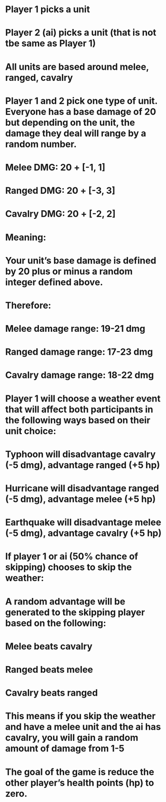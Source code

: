 # Player 1 picks a unit
# Player 2 (ai) picks a unit (that is not tbe same as Player 1)

# All units are based around melee, ranged, cavalry

# Player 1 and 2 pick one type of unit. Everyone has a base damage of 20 but depending on the unit, the damage they deal will range by a random number. 
# Melee DMG: 20 + [-1, 1]
# Ranged DMG: 20 + [-3, 3]
# Cavalry DMG: 20 + [-2, 2]

# Meaning:
# Your unit’s base damage is defined by 20 plus or minus a random integer defined above. 
# Therefore: 
# Melee damage range: 19-21 dmg
# Ranged damage range: 17-23 dmg
# Cavalry damage range: 18-22 dmg


# Player 1 will choose a weather event that will affect both participants in the following ways based on their unit choice: 

# Typhoon will      disadvantage cavalry (-5 dmg),  advantage ranged  (+5 hp)
# Hurricane will    disadvantage ranged  (-5 dmg),   advantage melee   (+5 hp)
# Earthquake will   disadvantage melee   (-5 dmg),    advantage cavalry (+5 hp)

# If player 1 or ai (50% chance of skipping) chooses to skip the weather:
# A random advantage will be generated to the skipping player based on the following:
# Melee beats cavalry 
# Ranged beats melee
# Cavalry beats ranged  

# This means if you skip the weather and have a melee unit and the ai has cavalry, you will gain a random amount of damage from 1-5

# **The goal of the game is reduce the other player’s health points (hp) to zero.**
